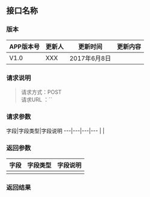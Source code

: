 ## 接口名称
> 

### 版本
APP版本号|更新人|更新时间|更新内容
---|---|---|---
V1.0|XXX|2017年6月8日|

### 请求说明
> 请求方式：POST<br>
请求URL ：``

### 请求参数
字段|字段类型|字段说明
---|---|---|---
  | |

### 返回参数
字段  |字段类型   |字段说明
---|---|---
  | |


### 返回结果
```json

``` 
